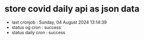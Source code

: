 # store covid daily api as json data

- last cronjob : Sunday, 04 August 2024 13:14:39
- status og cron : success
- status daily cron : success
      
      
